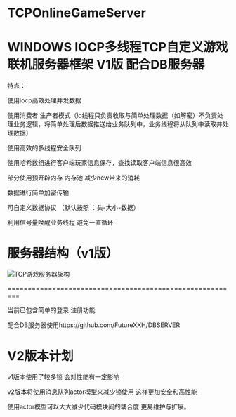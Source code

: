 # TCPOnlineGameServer
WINDOWS IOCP多线程TCP自定义游戏联机服务器框架 V1版 配合DB服务器 
===========================================================================

特点：

使用iocp高效处理并发数据

使用消费者 生产者模式（io线程只负责收取与简单处理数据（如解密）不负责处理业务逻辑，将简单处理后数据推送给业务队列中，业务线程将从队列中读取并处理数据）

使用高效的多线程安全队列

使用哈希数组进行客户端玩家信息保存，查找读取客户端信息很高效

部分使用预开辟内存 内存池 减少new带来的消耗

数据进行简单加密传输

可自定义数据协议   （默认按照 ：头-大小-数据）

利用信号量唤醒业务线程 避免一直循环



服务器结构（v1版）
========================================================

![TCP游戏服务器架构](https://user-images.githubusercontent.com/60800578/135739241-7277575f-26ab-4210-9521-9185c0da1b95.png)

=========================================================

当前已包含简单的登录 注册功能

配合DB服务器使用https://github.com/FutureXXH/DBSERVER

V2版本计划
=========================================================
v1版本使用了较多锁 会对性能有一定影响

v2版本将使用消息队列actor模型来减少锁使用 这样更加安全和高性能

使用actor模型可以大大减少代码模块间的耦合度 更易维护与扩展。



